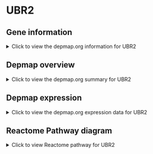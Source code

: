 <h1>UBR2</h1>

<h2>Gene information</h2>
<details>
  <summary>Click to view the depmap.org information for UBR2</summary>
  <iframe src="https://depmap.org/portal/gene/UBR2?tab=about" style="border:none;width:100%;height:800px"></iframe>
</details>

<h2>Depmap overview</h2>
<details>
  <summary>Click to view the depmap.org summary for UBR2</summary>
  <iframe src="https://depmap.org/portal/gene/UBR2?tab=overview" style="border:none;width:100%;height:800px"></iframe>
</details>

<h2>Depmap expression</h2>
<details>
  <summary>Click to view the depmap.org expression data for UBR2</summary>
  <iframe src="https://depmap.org/portal/gene/UBR2?tab=characterization" style="border:none;width:100%;height:800px"></iframe>
</details>



<h2>Reactome Pathway diagram</h2>
<details>
  <summary>Click to view Reactome pathway for UBR2</summary>
  <p>Antigen processing: Ubiquitination & Proteasome degradation</p>
  <iframe src="https://reactome.org/PathwayBrowser/#/R-HSA-983168" style="border:none;width:100%;height:800px"></iframe>
</details>



